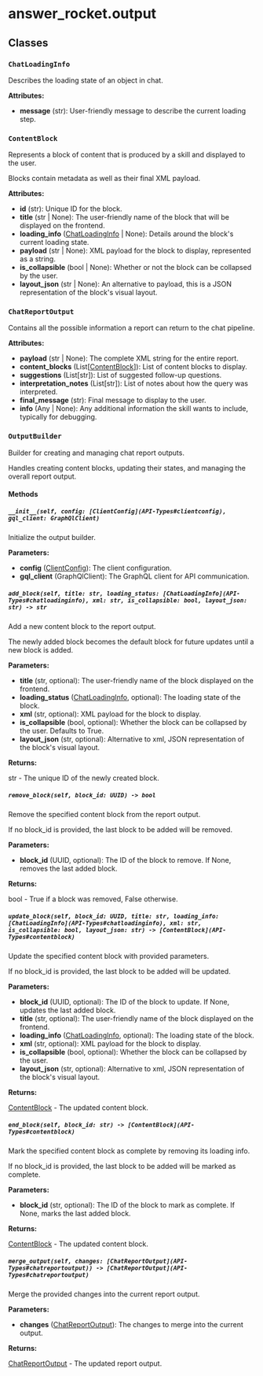 # answer_rocket.output

## Classes

### `ChatLoadingInfo`

Describes the loading state of an object in chat.


**Attributes:**

- **message** (str): User-friendly message to describe the current loading step.

### `ContentBlock`

Represents a block of content that is produced by a skill and displayed to the user.

Blocks contain metadata as well as their final XML payload.


**Attributes:**

- **id** (str): Unique ID for the block.
- **title** (str | None): The user-friendly name of the block that will be displayed on the frontend.
- **loading_info** ([ChatLoadingInfo](API-Types#chatloadinginfo) | None): Details around the block's current loading state.
- **payload** (str | None): XML payload for the block to display, represented as a string.
- **is_collapsible** (bool | None): Whether or not the block can be collapsed by the user.
- **layout_json** (str | None): An alternative to payload, this is a JSON representation of the block's visual layout.

### `ChatReportOutput`

Contains all the possible information a report can return to the chat pipeline.


**Attributes:**

- **payload** (str | None): The complete XML string for the entire report.
- **content_blocks** (List[[ContentBlock](API-Types#contentblock)]): List of content blocks to display.
- **suggestions** (List[str]): List of suggested follow-up questions.
- **interpretation_notes** (List[str]): List of notes about how the query was interpreted.
- **final_message** (str): Final message to display to the user.
- **info** (Any | None): Any additional information the skill wants to include, typically for debugging.

### `OutputBuilder`

Builder for creating and managing chat report outputs.

Handles creating content blocks, updating their states, and managing the overall report output.

#### Methods

##### `__init__(self, config: [ClientConfig](API-Types#clientconfig), gql_client: GraphQlClient)`


Initialize the output builder.


**Parameters:**

- **config** ([ClientConfig](API-Types#clientconfig)): The client configuration.
- **gql_client** (GraphQlClient): The GraphQL client for API communication.

##### `add_block(self, title: str, loading_status: [ChatLoadingInfo](API-Types#chatloadinginfo), xml: str, is_collapsible: bool, layout_json: str) -> str`


Add a new content block to the report output.

The newly added block becomes the default block for future updates until a new block is added.


**Parameters:**

- **title** (str, optional): The user-friendly name of the block displayed on the frontend.
- **loading_status** ([ChatLoadingInfo](API-Types#chatloadinginfo), optional): The loading state of the block.
- **xml** (str, optional): XML payload for the block to display.
- **is_collapsible** (bool, optional): Whether the block can be collapsed by the user. Defaults to True.
- **layout_json** (str, optional): Alternative to xml, JSON representation of the block's visual layout.


**Returns:**

str - The unique ID of the newly created block.

##### `remove_block(self, block_id: UUID) -> bool`


Remove the specified content block from the report output.

If no block_id is provided, the last block to be added will be removed.


**Parameters:**

- **block_id** (UUID, optional): The ID of the block to remove. If None, removes the last added block.


**Returns:**

bool - True if a block was removed, False otherwise.

##### `update_block(self, block_id: UUID, title: str, loading_info: [ChatLoadingInfo](API-Types#chatloadinginfo), xml: str, is_collapsible: bool, layout_json: str) -> [ContentBlock](API-Types#contentblock)`


Update the specified content block with provided parameters.

If no block_id is provided, the last block to be added will be updated.


**Parameters:**

- **block_id** (UUID, optional): The ID of the block to update. If None, updates the last added block.
- **title** (str, optional): The user-friendly name of the block displayed on the frontend.
- **loading_info** ([ChatLoadingInfo](API-Types#chatloadinginfo), optional): The loading state of the block.
- **xml** (str, optional): XML payload for the block to display.
- **is_collapsible** (bool, optional): Whether the block can be collapsed by the user.
- **layout_json** (str, optional): Alternative to xml, JSON representation of the block's visual layout.


**Returns:**

[ContentBlock](API-Types#contentblock) - The updated content block.

##### `end_block(self, block_id: str) -> [ContentBlock](API-Types#contentblock)`


Mark the specified content block as complete by removing its loading info.

If no block_id is provided, the last block to be added will be marked as complete.


**Parameters:**

- **block_id** (str, optional): The ID of the block to mark as complete. If None, marks the last added block.


**Returns:**

[ContentBlock](API-Types#contentblock) - The updated content block.

##### `merge_output(self, changes: [ChatReportOutput](API-Types#chatreportoutput)) -> [ChatReportOutput](API-Types#chatreportoutput)`


Merge the provided changes into the current report output.


**Parameters:**

- **changes** ([ChatReportOutput](API-Types#chatreportoutput)): The changes to merge into the current output.


**Returns:**

[ChatReportOutput](API-Types#chatreportoutput) - The updated report output.
